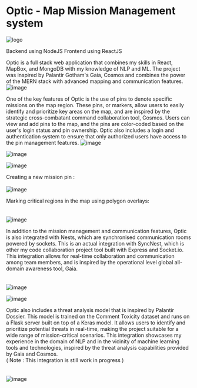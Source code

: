 # Optic - Map Mission Management system
![logo](https://user-images.githubusercontent.com/70265851/212693303-4fe20edd-169e-4847-8907-54113a20b691.png)

Backend using NodeJS
Frontend using ReactJS


Optic is a full stack web application that combines my skills in React, MapBox, and MongoDB with my knowledge of NLP and ML. The project was inspired by Palantir Gotham's Gaia, Cosmos and combines the power of the MERN stack with advanced mapping and communication features.
![image](https://user-images.githubusercontent.com/70265851/213219933-00f102d1-5f79-48e7-adbc-111104ad91ea.png)

One of the key features of Optic is the use of pins to denote specific missions on the map region. These pins, or markers, allow users to easily identify and prioritize key areas on the map, and are inspired by the strategic cross-combatant command collaboration tool, Cosmos. Users can view and add pins to the map, and the pins are color-coded based on the user's login status and pin ownership. Optic also includes a login and authentication system to ensure that only authorized users have access to the pin management features.
![image](https://user-images.githubusercontent.com/70265851/213753822-9f697120-aa57-4e82-b134-ee9e582be225.png)

![image](https://user-images.githubusercontent.com/70265851/213753548-70057ec0-a257-410c-bb4c-5169812a6b0d.png)



![image](https://user-images.githubusercontent.com/70265851/213754664-4986550a-f6dd-4a9e-9b7a-46149ea0b571.png)

Creating a new mission pin :  <br> <br> 
![image](https://user-images.githubusercontent.com/70265851/213221783-e4d6ee06-152d-49b3-86bd-6a4a232bf7c1.png)

Marking critical regions in the map using polygon overlays: <br> <br> <br>
![image](https://user-images.githubusercontent.com/70265851/213222227-d7652c25-8203-4370-b0f0-9cd6d8c179d9.png)



In addition to the mission management and communication features, Optic is also integrated with Nests, which are synchronised communication rooms powered by sockets. This is an actual integration with SyncNest, which is other my code collaboration project tool built with Express and Socket.io. This integration allows for real-time collaboration and communication among team members, and is inspired by the operational level global all-domain awareness tool, Gaia. <br> <br> <br>
![image](https://user-images.githubusercontent.com/70265851/213221158-1dc4973a-90fb-432c-bdeb-9c6de9566263.png)

![image](https://user-images.githubusercontent.com/70265851/213220918-7b05a640-6bbc-452e-aa57-050bbcb00b98.png)

Optic also includes a threat analysis model that is inspired by Palantir Dossier. This model is trained on the Comment Toxicity dataset and runs on a Flask server built on top of a Keras model. It allows users to identify and prioritize potential threats in real-time, making the project suitable for a wide range of mission-critical scenarios. This integration showcases my experience in the domain of NLP and in the vicinity of machine learning tools and technologies, inspired by the threat analysis capabilities provided by Gaia and Cosmos. <br> ( Note : This integration is still work in progress ) <br> <br> <br>
![image](https://user-images.githubusercontent.com/70265851/213220483-beaffc88-93d1-4d00-b226-3f46de1a5bc7.png)
